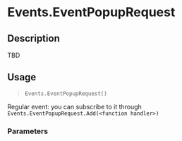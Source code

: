 # Events.EventPopupRequest
## Description
TBD

## Usage
> `Events.EventPopupRequest()`

Regular event: you can subscribe to it through `Events.EventPopupRequest.Add(<function handler>)`

### Parameters
